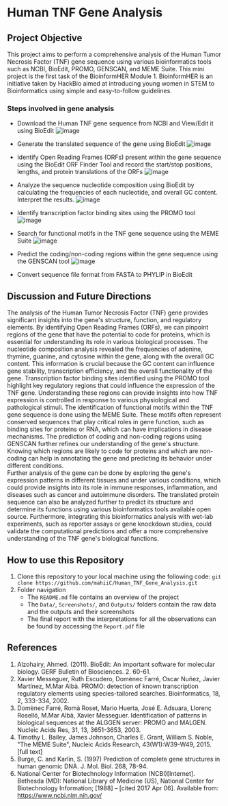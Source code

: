 # Human TNF Gene Analysis
## Project Objective  
This project aims to perform a comprehensive analysis of the Human Tumor Necrosis Factor (TNF) gene sequence using various bioinformatics tools such as NCBI, BioEdit, PROMO, GENSCAN, and MEME Suite. This mini project is the first task of the BioinformHER Module 1. BioinformHER is an initiative taken by HackBio aimed at introducing young women in STEM to Bioinformatics using simple and easy-to-follow guidelines.
### Steps involved in gene analysis
* Download the Human TNF gene sequence from NCBI and View/Edit it using BioEdit 
  ![image](https://github.com/user-attachments/assets/c7d77834-ce36-43a4-9b02-daf2dc73a798) 

* Generate the translated sequence of the gene using BioEdit 
  ![image](https://github.com/user-attachments/assets/5a86b0ab-6dc8-4670-94b2-5952ab9cec08) 

* Identify Open Reading Frames (ORFs) present within the gene sequence using the BioEdit ORF Finder Tool and record the start/stop positions, lengths, and protein translations of the ORFs 
  ![image](https://github.com/user-attachments/assets/b97fb25d-2388-429a-a490-f74d6510bfaa) 

* Analyze the sequence nucleotide composition using BioEdit by calculating the frequencies of each nucleotide, and overall GC content. Interpret the results. 
  ![image](https://github.com/user-attachments/assets/fe437a18-4ce9-4359-a615-0237cf348415) 

* Identify transcription factor binding sites using the PROMO tool  
  ![image](https://github.com/user-attachments/assets/de0d3002-5241-4c31-996b-f0899dd2424f) 

* Search for functional motifs in the TNF gene sequence using the MEME Suite 
  ![image](https://github.com/user-attachments/assets/d45d5c1b-298d-46e7-bdc6-4f798ab34964) 

* Predict the coding/non-coding regions within the gene sequence using the GENSCAN tool 
  ![image](https://github.com/user-attachments/assets/e4916d60-d238-4953-a0f7-072959f02a5d) 

* Convert sequence file format from FASTA to PHYLIP in BioEdit 

## Discussion and Future Directions 
The analysis of the Human Tumor Necrosis Factor (TNF) gene provides significant insights into the gene's structure, function, and regulatory elements. By identifying Open Reading Frames (ORFs), we can pinpoint regions of the gene that have the potential to code for proteins, which is essential for understanding its role in various biological processes. The nucleotide composition analysis revealed the frequencies of adenine, thymine, guanine, and cytosine within the gene, along with the overall GC content. This information is crucial because the GC content can influence gene stability, transcription efficiency, and the overall functionality of the gene. Transcription factor binding sites identified using the PROMO tool highlight key regulatory regions that could influence the expression of the TNF gene. Understanding these regions can provide insights into how TNF expression is controlled in response to various physiological and pathological stimuli. The identification of functional motifs within the TNF gene sequence is done using the MEME Suite. These motifs often represent conserved sequences that play critical roles in gene function, such as binding sites for proteins or RNA, which can have implications in disease mechanisms. The prediction of coding and non-coding regions using GENSCAN further refines our understanding of the gene's structure. Knowing which regions are likely to code for proteins and which are non-coding can help in annotating the gene and predicting its behavior under different conditions.  
Further analysis of the gene can be done by exploring the gene's expression patterns in different tissues and under various conditions, which could provide insights into its role in immune responses, inflammation, and diseases such as cancer and autoimmune disorders. The translated protein sequence can also be analyzed further to predict its structure and determine its functions using various bioinformatics tools available open source. Furthermore, integrating this bioinformatics analysis with wet-lab experiments, such as reporter assays or gene knockdown studies, could validate the computational predictions and offer a more comprehensive understanding of the TNF gene's biological functions.  

## How to use this Repository 
1. Clone this repository to your local machine using the following code:
   ```git clone https://github.com/mahiiC/Human_TNF_Gene_Analysis.git```
2. Folder navigation
   * The `README.md` file contains an overview of the project
   * The `Data/`, `Screenshots/`, and `Outputs/` folders contain the raw data and the outputs and their screenshots
   * The final report with the interpretations for all the observations can be found by accessing the `Report.pdf` file
  
## References 
1. Alzohairy, Ahmed. (2011). BioEdit: An important software for molecular biology. GERF Bulletin of Biosciences. 2. 60-61. 
2. Xavier Messeguer, Ruth Escudero, Domènec Farré, Oscar Nuñez, Javier Martínez, M.Mar Albà. PROMO: detection of known transcription regulatory elements using species-tailored searches. Bioinformatics, 18, 2, 333-334, 2002. 
3. Domènec Farré, Romà Roset, Mario Huerta, José E. Adsuara, Llorenç Roselló, M.Mar Albà, Xavier Messeguer. Identification of patterns in biological sequences at the ALGGEN server: PROMO and MALGEN. Nucleic Acids Res, 31, 13, 3651-3653, 2003.
4. Timothy L. Bailey, James Johnson, Charles E. Grant, William S. Noble, "The MEME Suite", Nucleic Acids Research, 43(W1):W39-W49, 2015. [full text]
5. Burge, C. and Karlin, S. (1997) Prediction of complete gene structures in human genomic DNA. J. Mol. Biol. 268, 78-94.
6. National Center for Biotechnology Information (NCBI)[Internet]. Bethesda (MD): National Library of Medicine (US), National Center for Biotechnology Information; [1988] – [cited 2017 Apr 06]. Available from: https://www.ncbi.nlm.nih.gov/



